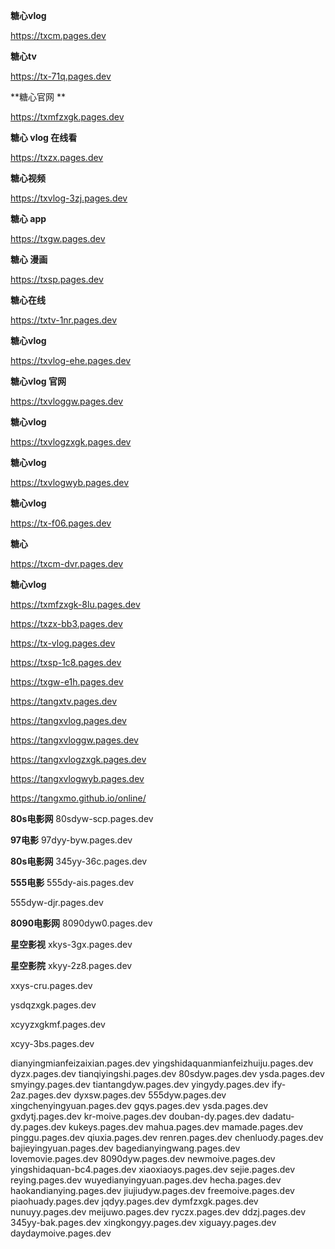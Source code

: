 **糖心vlog**

https://txcm.pages.dev

**糖心tv**

https://tx-71q.pages.dev

**糖心官网 **

https://txmfzxgk.pages.dev

**糖心  vlog 在线看**

https://txzx.pages.dev

**糖心视频**

https://txvlog-3zj.pages.dev

**糖心 app**

https://txgw.pages.dev

**糖心 漫画**

https://txsp.pages.dev

**糖心在线**

https://txtv-1nr.pages.dev

**糖心vlog** 

https://txvlog-ehe.pages.dev

**糖心vlog 官网**

https://txvloggw.pages.dev

**糖心vlog**

https://txvlogzxgk.pages.dev

**糖心vlog**

https://txvlogwyb.pages.dev

**糖心vlog**

https://tx-f06.pages.dev

**糖心**

https://txcm-dvr.pages.dev

**糖心vlog**

https://txmfzxgk-8lu.pages.dev

https://txzx-bb3.pages.dev

https://tx-vlog.pages.dev

https://txsp-1c8.pages.dev

https://txgw-e1h.pages.dev

https://tangxtv.pages.dev

https://tangxvlog.pages.dev

https://tangxvloggw.pages.dev

https://tangxvlogzxgk.pages.dev

https://tangxvlogwyb.pages.dev

https://tangxmo.github.io/online/

**80s电影网**
80sdyw-scp.pages.dev

**97电影**
97dyy-byw.pages.dev

**80s电影网**
345yy-36c.pages.dev

**555电影**
555dy-ais.pages.dev


555dyw-djr.pages.dev

**8090电影网**
8090dyw0.pages.dev

**星空影视**
xkys-3gx.pages.dev

**星空影院**
xkyy-2z8.pages.dev

xxys-cru.pages.dev


ysdqzxgk.pages.dev


xcyyzxgkmf.pages.dev

xcyy-3bs.pages.dev


dianyingmianfeizaixian.pages.dev
yingshidaquanmianfeizhuiju.pages.dev
dyzx.pages.dev
tianqiyingshi.pages.dev
80sdyw.pages.dev
ysda.pages.dev 
smyingy.pages.dev
tiantangdyw.pages.dev
yingydy.pages.dev
ify-2az.pages.dev
dyxsw.pages.dev
555dyw.pages.dev
xingchenyingyuan.pages.dev
gqys.pages.dev
ysda.pages.dev
gxdytj.pages.dev
kr-moive.pages.dev
douban-dy.pages.dev
dadatu-dy.pages.dev
kukeys.pages.dev
mahua.pages.dev
mamade.pages.dev
pinggu.pages.dev
qiuxia.pages.dev
renren.pages.dev
chenluody.pages.dev
bajieyingyuan.pages.dev
bagedianyingwang.pages.dev
lovemovie.pages.dev
8090dyw.pages.dev
newmoive.pages.dev
yingshidaquan-bc4.pages.dev
xiaoxiaoys.pages.dev
sejie.pages.dev
reying.pages.dev
wuyedianyingyuan.pages.dev
hecha.pages.dev
haokandianying.pages.dev
jiujiudyw.pages.dev
freemoive.pages.dev
piaohuady.pages.dev
jqdyy.pages.dev
dymfzxgk.pages.dev
nunuyy.pages.dev
meijuwo.pages.dev
ryczx.pages.dev
ddzj.pages.dev
345yy-bak.pages.dev
xingkongyy.pages.dev
xiguayy.pages.dev
daydaymoive.pages.dev
